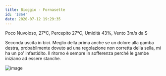 ```yaml
---
title: Bioggio - Fornasette
id: '1864'
date: 2020-07-12 19:29:35
---
```


Poco Nuvoloso, 27°C, Percepito 27°C, Umidità 43%, Vento 3m/s da S

Seconda uscita in bici. Meglio della prima anche se un dolore alla gamba destra, probabilmente dovuto ad una regolazione non corretta della sella, mi ha un po' infastidito. Il ritorno è sempre in sofferenza perché le gambe iniziano ad essere stanche.

![image](/images/2021/08/20200712-activity-map.png)
